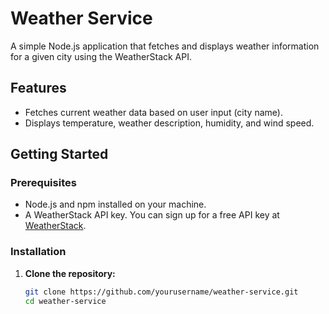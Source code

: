 # Weather Service

A simple Node.js application that fetches and displays weather information for a given city using the WeatherStack API.

## Features

- Fetches current weather data based on user input (city name).
- Displays temperature, weather description, humidity, and wind speed.

## Getting Started

### Prerequisites

- Node.js and npm installed on your machine.
- A WeatherStack API key. You can sign up for a free API key at [WeatherStack](https://weatherstack.com/).

### Installation

1. **Clone the repository:**

   ```bash
   git clone https://github.com/yourusername/weather-service.git
   cd weather-service
